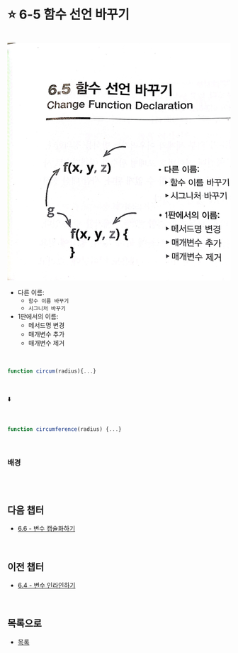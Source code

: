 # :star: 6-5 함수 선언 바꾸기

<br>

<img src="../../Images/06_05_image.jpeg" width="600px">

- 다른 이름:
  - `함수 이름 바꾸기`
  - `시그니처 바꾸기`
- 1판에서의 이름:
  - 메서드명 변경
  - 매개변수 추가
  - 매개변수 제거

<br>

```js
function circum(radius){...}
```

<br>

⬇️

<br>

```js
function circumference(radius) {...}
```

<br>

### 배경

<br>

<br>

## 다음 챕터

- [6.6 - 변수 캡슐화하기](https://github.com/Esoolgnah/Summary_of_Refactoring_2nd_Edition/blob/main/Notes/06_기본적인_리팩터링/06_06_변수_캡슐화하기.md)

<br>

## 이전 챕터

- [6.4 - 변수 인라인하기](https://github.com/Esoolgnah/Summary_of_Refactoring_2nd_Edition/blob/main/Notes/06_기본적인_리팩터링/06_04_변수_인라인하기.md)

<br>

## 목록으로

- [목록](https://github.com/Esoolgnah/Summary_of_Refactoring_2nd_Edition/blob/main/Notes/06_기본적인_리팩터링/06_00_기본적인_리팩터링.md)
